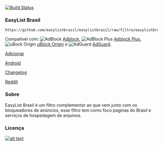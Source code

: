 [![Build Status](https://travis-ci.org/easylistbrasil/easylistbrasil.svg?branch=master)](https://travis-ci.org/easylistbrasil/easylistbrasil)

### EasyList Brasil
```
https://github.com/easylistbrasil/easylistbrasil/raw/filtro/easylistbrasil.txt
```

Compatível com: ![AdBlock](https://i.imgur.com/3KbyifF.png) [Adblock][], ![AdBlock Plus](https://i.imgur.com/kPRCfhu.png) [Adblock Plus][], ![uBock Origin](https://i.imgur.com/PSFuzKb.png) [uBlock Origin][] e ![AdGuard](https://i.imgur.com/zmMHq2j.png) [AdGuard][].

[Adblock]: https://getadblock.com/
[Adblock Plus]: https://adblockplus.org/
[uBlock Origin]: https://github.com/gorhill/uBlock
[AdGuard]: https://adguard.com/en/adguard-browser-extension/overview.html

[Adicionar](https://easylistbrasil.github.io)

[Android](https://easylistbrasil.github.io/main/2018/08/22/android.html)

[Changelog](https://github.com/easylistbrasil/easylistbrasil/commits/filtro/easylistbrasil.txt)

[Reddit](https://www.reddit.com/r/Adblock_Brasil/)


### Sobre

EasyList Brasil é um filtro complementar ao que vem junto com os bloqueadores de anúncios, esse filtro tem como foco paginas do Brasil e serviços de hospedagem de arquivos.

### Licença

[![alt text](https://i.creativecommons.org/l/by-sa/4.0/88x31.png)](http://creativecommons.org/licenses/by-sa/4.0/)
